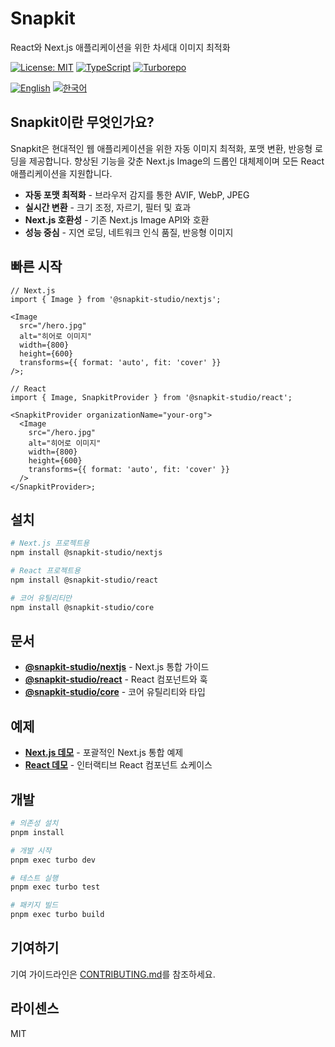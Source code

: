 # Snapkit

React와 Next.js 애플리케이션을 위한 차세대 이미지 최적화

[![License: MIT](https://img.shields.io/badge/License-MIT-yellow.svg)](https://opensource.org/licenses/MIT)
[![TypeScript](https://img.shields.io/badge/%3C%2F%3E-TypeScript-%230074c1.svg)](http://www.typescriptlang.org/)
[![Turborepo](https://img.shields.io/badge/built%20with-Turborepo-blueviolet)](https://turbo.build/)

[![English](https://img.shields.io/badge/docs-English-blue)](./README.md) [![한국어](https://img.shields.io/badge/docs-한국어-blue)](./README-ko.md)

## Snapkit이란 무엇인가요?

Snapkit은 현대적인 웹 애플리케이션을 위한 자동 이미지 최적화, 포맷 변환, 반응형 로딩을 제공합니다. 향상된 기능을 갖춘 Next.js Image의 드롭인 대체제이며 모든 React 애플리케이션을 지원합니다.

- **자동 포맷 최적화** - 브라우저 감지를 통한 AVIF, WebP, JPEG
- **실시간 변환** - 크기 조정, 자르기, 필터 및 효과
- **Next.js 호환성** - 기존 Next.js Image API와 호환
- **성능 중심** - 지연 로딩, 네트워크 인식 품질, 반응형 이미지

## 빠른 시작

```tsx
// Next.js
import { Image } from '@snapkit-studio/nextjs';

<Image
  src="/hero.jpg"
  alt="히어로 이미지"
  width={800}
  height={600}
  transforms={{ format: 'auto', fit: 'cover' }}
/>;
```

```tsx
// React
import { Image, SnapkitProvider } from '@snapkit-studio/react';

<SnapkitProvider organizationName="your-org">
  <Image
    src="/hero.jpg"
    alt="히어로 이미지"
    width={800}
    height={600}
    transforms={{ format: 'auto', fit: 'cover' }}
  />
</SnapkitProvider>;
```

## 설치

```bash
# Next.js 프로젝트용
npm install @snapkit-studio/nextjs

# React 프로젝트용
npm install @snapkit-studio/react

# 코어 유틸리티만
npm install @snapkit-studio/core
```

## 문서

- **[@snapkit-studio/nextjs](./packages/nextjs/README.md)** - Next.js 통합 가이드
- **[@snapkit-studio/react](./packages/react/README.md)** - React 컴포넌트와 훅
- **[@snapkit-studio/core](./packages/core/README.md)** - 코어 유틸리티와 타입

## 예제

- **[Next.js 데모](./apps/nextjs-demo)** - 포괄적인 Next.js 통합 예제
- **[React 데모](./apps/react-demo)** - 인터랙티브 React 컴포넌트 쇼케이스

## 개발

```bash
# 의존성 설치
pnpm install

# 개발 시작
pnpm exec turbo dev

# 테스트 실행
pnpm exec turbo test

# 패키지 빌드
pnpm exec turbo build
```

## 기여하기

기여 가이드라인은 [CONTRIBUTING.md](./CONTRIBUTING.md)를 참조하세요.

## 라이센스

MIT
